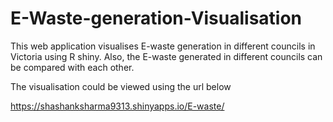# E-Waste-generation-Visualisation
This web application visualises E-waste generation in different councils in Victoria using R shiny. Also, the E-waste generated in different councils can be compared with each other.

The visualisation could be viewed using the url below

https://shashanksharma9313.shinyapps.io/E-waste/

